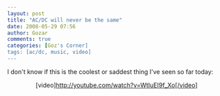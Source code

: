 ```yaml
---
layout: post
title: "AC/DC will never be the same"
date: 2008-05-29 07:56
author: Gozar
comments: true
categories: [Goz's Corner]
tags: [ac/dc, music, video]
---
```

I don't know if this is the coolest or saddest thing I've seen so far today:<br /><div align="center">[video]http://youtube.com/watch?v=WtIuEI9f_Xo[/video]<br /></div>
